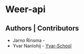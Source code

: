 # Weer-api

## Authors | Contributors
* Jarno Rinsma - []()
* Yvar Nanlohij   - [Yvar-School](https://github.com/Yvar-School)

